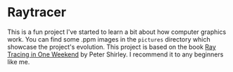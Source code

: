 # Raytracer
This is a fun project I've started to learn a bit about how computer graphics work. You can find some .ppm images in the `pictures` directory which showcase the project's evolution.
This project is based on the book [Ray Tracing in One Weekend](https://raytracing.github.io/books/RayTracingInOneWeekend.html) by Peter Shirley. I recommend it to any beginners like me.